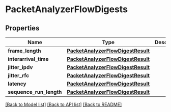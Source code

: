 # PacketAnalyzerFlowDigests

## Properties
Name | Type | Description | Notes
------------ | ------------- | ------------- | -------------
**frame_length** | [**PacketAnalyzerFlowDigestResult**](PacketAnalyzerFlowDigestResult.md) |  | [optional] 
**interarrival_time** | [**PacketAnalyzerFlowDigestResult**](PacketAnalyzerFlowDigestResult.md) |  | [optional] 
**jitter_ipdv** | [**PacketAnalyzerFlowDigestResult**](PacketAnalyzerFlowDigestResult.md) |  | [optional] 
**jitter_rfc** | [**PacketAnalyzerFlowDigestResult**](PacketAnalyzerFlowDigestResult.md) |  | [optional] 
**latency** | [**PacketAnalyzerFlowDigestResult**](PacketAnalyzerFlowDigestResult.md) |  | [optional] 
**sequence_run_length** | [**PacketAnalyzerFlowDigestResult**](PacketAnalyzerFlowDigestResult.md) |  | [optional] 

[[Back to Model list]](../README.md#documentation-for-models) [[Back to API list]](../README.md#documentation-for-api-endpoints) [[Back to README]](../README.md)


